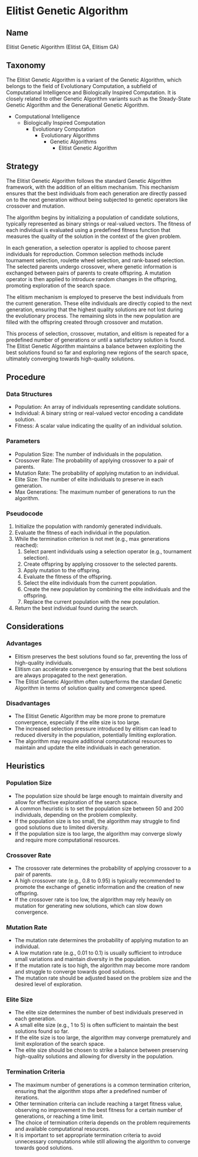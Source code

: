 # Elitist Genetic Algorithm

## Name
Elitist Genetic Algorithm (Elitist GA, Elitism GA)

## Taxonomy
The Elitist Genetic Algorithm is a variant of the Genetic Algorithm, which belongs to the field of Evolutionary Computation, a subfield of Computational Intelligence and Biologically Inspired Computation. It is closely related to other Genetic Algorithm variants such as the Steady-State Genetic Algorithm and the Generational Genetic Algorithm.

- Computational Intelligence
  - Biologically Inspired Computation
    - Evolutionary Computation
      - Evolutionary Algorithms
        - Genetic Algorithms
          - Elitist Genetic Algorithm

## Strategy
The Elitist Genetic Algorithm follows the standard Genetic Algorithm framework, with the addition of an elitism mechanism. This mechanism ensures that the best individuals from each generation are directly passed on to the next generation without being subjected to genetic operators like crossover and mutation.

The algorithm begins by initializing a population of candidate solutions, typically represented as binary strings or real-valued vectors. The fitness of each individual is evaluated using a predefined fitness function that measures the quality of the solution in the context of the given problem.

In each generation, a selection operator is applied to choose parent individuals for reproduction. Common selection methods include tournament selection, roulette wheel selection, and rank-based selection. The selected parents undergo crossover, where genetic information is exchanged between pairs of parents to create offspring. A mutation operator is then applied to introduce random changes in the offspring, promoting exploration of the search space.

The elitism mechanism is employed to preserve the best individuals from the current generation. These elite individuals are directly copied to the next generation, ensuring that the highest quality solutions are not lost during the evolutionary process. The remaining slots in the new population are filled with the offspring created through crossover and mutation.

This process of selection, crossover, mutation, and elitism is repeated for a predefined number of generations or until a satisfactory solution is found. The Elitist Genetic Algorithm maintains a balance between exploiting the best solutions found so far and exploring new regions of the search space, ultimately converging towards high-quality solutions.

## Procedure
### Data Structures
- Population: An array of individuals representing candidate solutions.
- Individual: A binary string or real-valued vector encoding a candidate solution.
- Fitness: A scalar value indicating the quality of an individual solution.

### Parameters
- Population Size: The number of individuals in the population.
- Crossover Rate: The probability of applying crossover to a pair of parents.
- Mutation Rate: The probability of applying mutation to an individual.
- Elite Size: The number of elite individuals to preserve in each generation.
- Max Generations: The maximum number of generations to run the algorithm.

### Pseudocode
1. Initialize the population with randomly generated individuals.
2. Evaluate the fitness of each individual in the population.
3. While the termination criterion is not met (e.g., max generations reached):
   1. Select parent individuals using a selection operator (e.g., tournament selection).
   2. Create offspring by applying crossover to the selected parents.
   3. Apply mutation to the offspring.
   4. Evaluate the fitness of the offspring.
   5. Select the elite individuals from the current population.
   6. Create the new population by combining the elite individuals and the offspring.
   7. Replace the current population with the new population.
4. Return the best individual found during the search.

## Considerations
### Advantages
- Elitism preserves the best solutions found so far, preventing the loss of high-quality individuals.
- Elitism can accelerate convergence by ensuring that the best solutions are always propagated to the next generation.
- The Elitist Genetic Algorithm often outperforms the standard Genetic Algorithm in terms of solution quality and convergence speed.

### Disadvantages
- The Elitist Genetic Algorithm may be more prone to premature convergence, especially if the elite size is too large.
- The increased selection pressure introduced by elitism can lead to reduced diversity in the population, potentially limiting exploration.
- The algorithm may require additional computational resources to maintain and update the elite individuals in each generation.

## Heuristics
### Population Size
- The population size should be large enough to maintain diversity and allow for effective exploration of the search space.
- A common heuristic is to set the population size between 50 and 200 individuals, depending on the problem complexity.
- If the population size is too small, the algorithm may struggle to find good solutions due to limited diversity.
- If the population size is too large, the algorithm may converge slowly and require more computational resources.

### Crossover Rate
- The crossover rate determines the probability of applying crossover to a pair of parents.
- A high crossover rate (e.g., 0.8 to 0.95) is typically recommended to promote the exchange of genetic information and the creation of new offspring.
- If the crossover rate is too low, the algorithm may rely heavily on mutation for generating new solutions, which can slow down convergence.

### Mutation Rate
- The mutation rate determines the probability of applying mutation to an individual.
- A low mutation rate (e.g., 0.01 to 0.1) is usually sufficient to introduce small variations and maintain diversity in the population.
- If the mutation rate is too high, the algorithm may become more random and struggle to converge towards good solutions.
- The mutation rate should be adjusted based on the problem size and the desired level of exploration.

### Elite Size
- The elite size determines the number of best individuals preserved in each generation.
- A small elite size (e.g., 1 to 5) is often sufficient to maintain the best solutions found so far.
- If the elite size is too large, the algorithm may converge prematurely and limit exploration of the search space.
- The elite size should be chosen to strike a balance between preserving high-quality solutions and allowing for diversity in the population.

### Termination Criteria
- The maximum number of generations is a common termination criterion, ensuring that the algorithm stops after a predefined number of iterations.
- Other termination criteria can include reaching a target fitness value, observing no improvement in the best fitness for a certain number of generations, or reaching a time limit.
- The choice of termination criteria depends on the problem requirements and available computational resources.
- It is important to set appropriate termination criteria to avoid unnecessary computations while still allowing the algorithm to converge towards good solutions.
